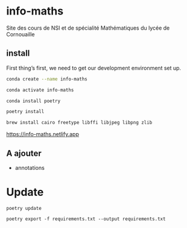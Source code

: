 # info-maths

Site des cours de NSI et de spécialité Mathématiques du lycée de Cornouaille

## install

First thing’s first, we need to get our development environment set up.

```bash
conda create --name info-maths
```

```bash
conda activate info-maths
```

```bash
conda install poetry
```

```bash
poetry install
```

```bash
brew install cairo freetype libffi libjpeg libpng zlib
```

https://info-maths.netlify.app

## A ajouter

- annotations

# Update

```
poetry update
```

```
poetry export -f requirements.txt --output requirements.txt
```
